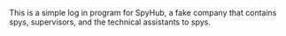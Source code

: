This is a simple log in program for SpyHub, a fake company that contains spys, supervisors, and the technical assistants to spys.
